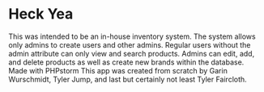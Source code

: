 # Heck Yea
This was intended to be an in-house inventory system. 
The system allows only admins to create users and other admins. Regular users without the admin attribute can only view and search products.
Admins can edit, add, and delete products as well as create new brands within the database. Made with PHPstorm 
This app was created from scratch by Garin Wurschmidt, Tyler Jump, and last but certainly not least Tyler Faircloth. 
